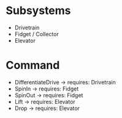 # Subsystems

* Drivetrain
* Fidget / Collector
* Elevator

# Command

* DifferentiateDrive -> requires: Drivetrain
* SpinIn -> requires: Fidget
* SpinOut -> requires: Fidget
* Lift -> requires: Elevator
* Drop -> requires: Elevator
